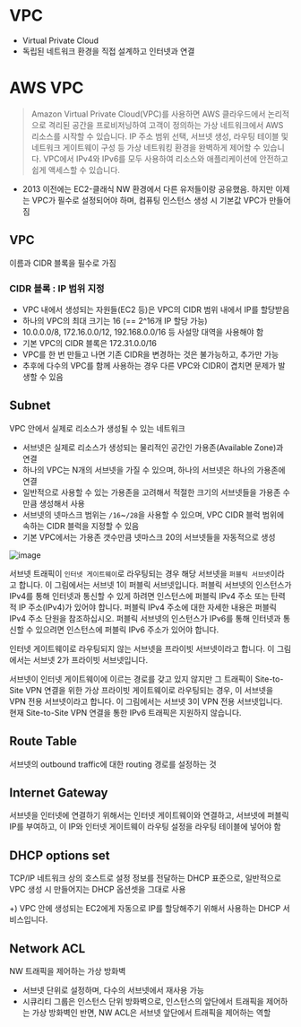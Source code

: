 # VPC

- Virtual Private Cloud
- 독립된 네트워크 환경을 직접 설계하고 인터넷과 연결

# AWS VPC

> Amazon Virtual Private Cloud(VPC)를 사용하면 AWS 클라우드에서 논리적으로 격리된 공간을 프로비저닝하여 고객이 정의하는 가상 네트워크에서 AWS 리소스를 시작할 수 있습니다. IP 주소 범위 선택, 서브넷 생성, 라우팅 테이블 및 네트워크 게이트웨이 구성 등 가상 네트워킹 환경을 완벽하게 제어할 수 있습니다. VPC에서 IPv4와 IPv6를 모두 사용하여 리소스와 애플리케이션에 안전하고 쉽게 액세스할 수 있습니다. 

- 2013 이전에는 EC2-클래식 NW 환경에서 다른 유저들이랑 공유했음. 하지만 이제는 VPC가 필수로 설정되어야 하며, 컴퓨팅 인스턴스 생성 시 기본값 VPC가 만들어짐

## VPC

이름과 CIDR 블록을 필수로 가짐

### CIDR 블록 : IP 범위 지정

- VPC 내에서 생성되는 자원들(EC2 등)은 VPC의 CIDR 범위 내에서 IP를 할당받음
- 하나의 VPC의 최대 크기는 16 (== 2^16개 IP 할당 가능)
- 10.0.0.0/8, 172.16.0.0/12, 192.168.0.0/16 등 사설망 대역을 사용해야 함
- 기본 VPC의 CIDR 블록은 172.31.0.0/16
- VPC를 한 번 만들고 나면 기존 CIDR을 변경하는 것은 불가능하고, 추가만 가능
- 추후에 다수의 VPC를 함께 사용하는 경우 다른 VPC와 CIDR이 겹치면 문제가 발생할 수 있음

## Subnet

VPC 안에서 실제로 리소스가 생성될 수 있는 네트워크

- 서브넷은 실제로 리소스가 생성되는 물리적인 공간인 가용존(Available Zone)과 연결
- 하나의 VPC는 N개의 서브넷을 가질 수 있으며, 하나의 서브넷은 하나의 가용존에 연결
- 일반적으로 사용할 수 있는 가용존을 고려해서 적절한 크기의 서브넷들을 가용존 수만큼 생성해서 사용
- 서브넷의 넷마스크 범위는 `/16`~`/28`을 사용할 수 있으며, VPC CIDR 블럭 범위에 속하는 CIDR 블럭을 지정할 수 있음
- 기본 VPC에서는 가용존 갯수만큼 넷마스크 20의 서브넷들을 자동적으로 생성

![image](https://user-images.githubusercontent.com/43198798/141067920-7ae30223-9a67-412d-9c69-f3cd922d0667.png)

서브넷 트래픽이 `인터넷 게이트웨이`로 라우팅되는 경우 해당 서브넷을 `퍼블릭 서브넷`이라고 합니다. 이 그림에서는 서브넷 1이 퍼블릭 서브넷입니다. 퍼블릭 서브넷의 인스턴스가 IPv4를 통해 인터넷과 통신할 수 있게 하려면 인스턴스에 퍼블릭 IPv4 주소 또는 탄력적 IP 주소(IPv4)가 있어야 합니다. 퍼블릭 IPv4 주소에 대한 자세한 내용은 퍼블릭 IPv4 주소 단원을 참조하십시오. 퍼블릭 서브넷의 인스턴스가 IPv6를 통해 인터넷과 통신할 수 있으려면 인스턴스에 퍼블릭 IPv6 주소가 있어야 합니다.

인터넷 게이트웨이로 라우팅되지 않는 서브넷을 프라이빗 서브넷이라고 합니다. 이 그림에서는 서브넷 2가 프라이빗 서브넷입니다.

서브넷이 인터넷 게이트웨이에 이르는 경로를 갖고 있지 않지만 그 트래픽이 Site-to-Site VPN 연결을 위한 가상 프라이빗 게이트웨이로 라우팅되는 경우, 이 서브넷을 VPN 전용 서브넷이라고 합니다. 이 그림에서는 서브넷 3이 VPN 전용 서브넷입니다. 현재 Site-to-Site VPN 연결을 통한 IPv6 트래픽은 지원하지 않습니다.

## Route Table

서브넷의 outbound traffic에 대한 routing 경로를 설정하는 것

## Internet Gateway

서브넷을 인터넷에 연결하기 위해서는 인터넷 게이트웨이와 연결하고, 서브넷에 퍼블릭 IP를 부여하고, 이 IP와 인터넷 게이트웨이 라우팅 설정을 라우팅 테이블에 넣어야 함

## DHCP options set

TCP/IP 네트워크 상의 호스트로 설정 정보를 전달하는 DHCP 표준으로, 일반적으로 VPC 생성 시 만들어지는 DHCP 옵션셋을 그대로 사용

+) VPC 안에 생성되는 EC2에게 자동으로 IP를 할당해주기 위해서 사용하는 DHCP 서비스입니다.

## Network ACL

NW 트래픽을 제어하는 가상 방화벽

- 서브넷 단위로 설정하며, 다수의 서브넷에서 재사용 가능
- 시큐리티 그룹은 인스턴스 단위 방화벽으로, 인스턴스의 앞단에서 트래픽을 제어하는 가상 방화벽인 반면, NW ACL은 서브넷 앞단에서 트래픽을 제어하는 역할

